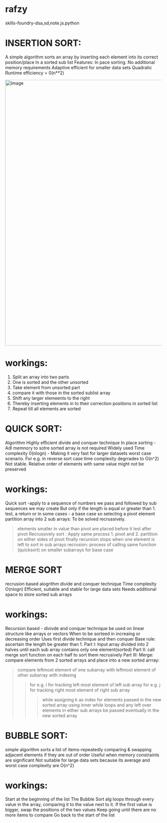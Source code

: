 # rafzy
 skills-foundry-dsa,sd,note.js.python

 # INSERTION SORT: 
 A simple algorithm 
 sorts an array by inserting each element into its correct position/place 
 In a sorted sub list 
 Features: 
 In pace sorting. No additional memory requirements 
 Adaptive
 efficient for smaller data sets 
 Quadratic Runtime efficiency = 0(n**2)

 <img width="853" alt="Image" src="https://github.com/user-attachments/assets/d3aa48c1-db00-4a25-b6f7-b9f0b7ec88f3" />
 
 # workings: 
 1. Split an array into two parts 
 2. One is sorted and the other unsorted
 3. Take element from unsorted part 
 4. compare it with those in the sorted sublist array 
 5. Shift any larger elemeents to the right 
 6. Thereby inserting elements in to their correction positions in sorted list 
 7. Repeat till all elements are sorted 

 # QUICK SORT: 
 Algorithm 
 Highly efficient divide and conquer technique 
 In place sorting - Adl memnory to sotre sorted array is not required 
 Widely used 
 Time complexity 0(nlogn) - Making it very fast for larger datasets 
 worst case scenario. For e.g. in reverse sort case time complexity degrrades to O(n^2)
 Not stable. Relative order of elements with same value might not be preserved

 # workings: 
 Quick sort -apply to a sequence of numbers we pass and followed by sub sequences we may create
 But only if the length is equal or greater than 1. lest, a return or in some cases - a base case
 so 
 selecting  a pivot element 
 partition array into 2 sub arrays: To be solved recrussively. 
 > elements smaller in value than pivot are placed before it 
 > lest after pivot 
 Recrussively sort : Apply same process 1. pivot and 2. partition on either sides of pivot 
 finally recursion stops when one element is left to sort in sub arrays 
 recrusion: process of calling same function (quicksort) on smaller subarrays for base case

 # MERGE SORT

 recrusion based alogrithm
 divide and conquer technique 
 Time complexity O(nlogn)
 Efficient, suitable and stable for large data sets 
 Needs additional space to store sorted sub arrays 

 # workings: 
 Recursion based - divivde and conquer technique 
 be used on linear structure like arrays or vectors
 When to be sorteed in increaing or decreasing order
 Uses first divide technique and then conquer 
 Base rule: ascertain the length be greater than 1.
 Part I: 
 Input array divided into 2 halves 
 until each sub array contains only one element(sorted)
 Part II: 
call merge sort function on each half to sort them recrusively 
 Part III: 
Merge: compare elements from 2 sorted arrays and place into a new sorted arrray: 
> compare leftmost element of one subarray with leftmost element of other subarray with indexing 
>> for e.g. i for tracking left most element of left sub array 
>> for e.g. j for tracking right most element of right sub array
>>> while assigning k as index for elements passed in the new sorted array 
>>> using inner while loops 
>>> and any left over elements in either sub arrays be passed eventually in the new sorted array


# BUBBLE SORT: 
simple algorithm 
sorts a list of items-repeatedly comparing & swapping adjacent elements if they are out of order
Useful when memory constraints are significant
Not suitable for large data sets because its average and worst case complexity are O(n^2)

# workings: 
Start at the beginning of the list
The Bubble Sort alg loops through every value in the array, comparing it to the value next to it.
If the first value is bigger, swap the positions of the two values
Keep going until there are no more items to compare
Go back to the start of the list








